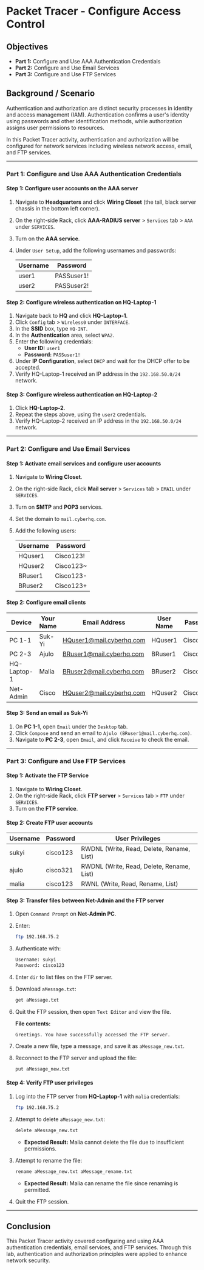 # Packet Tracer - Configure Access Control

## Objectives

- **Part 1:** Configure and Use AAA Authentication Credentials
- **Part 2:** Configure and Use Email Services
- **Part 3:** Configure and Use FTP Services

## Background / Scenario

Authentication and authorization are distinct security processes in identity and access management (IAM). Authentication confirms a user's identity using passwords and other identification methods, while authorization assigns user permissions to resources.

In this Packet Tracer activity, authentication and authorization will be configured for network services including wireless network access, email, and FTP services.


---
### Part 1: Configure and Use AAA Authentication Credentials

#### Step 1: Configure user accounts on the AAA server

1. Navigate to **Headquarters** and click **Wiring Closet** (the tall, black server chassis in the bottom left corner).
2. On the right-side Rack, click **AAA-RADIUS server** > `Services` tab > `AAA` under `SERVICES`.
3. Turn on the **AAA service**.
4. Under `User Setup`, add the following usernames and passwords:

   | Username | Password |
   |----------|------------|
   | user1    | PASSuser1! |
   | user2    | PASSuser2! |

#### Step 2: Configure wireless authentication on HQ-Laptop-1

1. Navigate back to **HQ** and click **HQ-Laptop-1**.
2. Click `Config` tab > `Wireless0` under `INTERFACE`.
3. In the **SSID** box, type `HQ-INT`.
4. In the **Authentication** area, select `WPA2`.
5. Enter the following credentials:
   - **User ID:** `user1`
   - **Password:** `PASSuser1!`
6. Under **IP Configuration**, select `DHCP` and wait for the DHCP offer to be accepted.
7. Verify HQ-Laptop-1 received an IP address in the `192.168.50.0/24` network.

#### Step 3: Configure wireless authentication on HQ-Laptop-2

1. Click **HQ-Laptop-2**.
2. Repeat the steps above, using the `user2` credentials.
3. Verify HQ-Laptop-2 received an IP address in the `192.168.50.0/24` network.

---

### Part 2: Configure and Use Email Services

#### Step 1: Activate email services and configure user accounts

1. Navigate to **Wiring Closet**.
2. On the right-side Rack, click **Mail server** > `Services` tab > `EMAIL` under `SERVICES`.
3. Turn on **SMTP** and **POP3** services.
4. Set the domain to `mail.cyberhq.com`.
5. Add the following users:

   | Username | Password |
   |----------|------------|
   | HQuser1  | Cisco123!  |
   | HQuser2  | Cisco123~  |
   | BRuser1  | Cisco123-  |
   | BRuser2  | Cisco123+  |

#### Step 2: Configure email clients

| Device        | Your Name | Email Address                | User Name | Password  |
|--------------|-----------|------------------------------|-----------|------------|
| PC 1-1      | Suk-Yi    | HQuser1@mail.cyberhq.com    | HQuser1   | Cisco123!  |
| PC 2-3      | Ajulo     | BRuser1@mail.cyberhq.com    | BRuser1   | Cisco123-  |
| HQ-Laptop-1 | Malia     | BRuser2@mail.cyberhq.com    | BRuser2   | Cisco123+  |
| Net-Admin   | Cisco     | HQuser2@mail.cyberhq.com    | HQuser2   | Cisco123~  |

#### Step 3: Send an email as Suk-Yi

1. On **PC 1-1**, open `Email` under the `Desktop` tab.
2. Click `Compose` and send an email to `Ajulo (BRuser1@mail.cyberhq.com)`.
3. Navigate to **PC 2-3**, open `Email`, and click `Receive` to check the email.

---

### Part 3: Configure and Use FTP Services

#### Step 1: Activate the FTP Service

1. Navigate to **Wiring Closet**.
2. On the right-side Rack, click **FTP server** > `Services` tab > `FTP` under `SERVICES`.
3. Turn on the **FTP service**.

#### Step 2: Create FTP user accounts

| Username | Password  | User Privileges |
|----------|------------|-----------------|
| sukyi    | cisco123  | RWDNL (Write, Read, Delete, Rename, List) |
| ajulo    | cisco321  | RWDNL (Write, Read, Delete, Rename, List) |
| malia    | cisco123  | RWNL (Write, Read, Rename, List) |

#### Step 3: Transfer files between Net-Admin and the FTP server

1. Open `Command Prompt` on **Net-Admin PC**.
2. Enter:
   ```bash
   ftp 192.168.75.2
   ```
3. Authenticate with:
   ```bash
   Username: sukyi
   Password: cisco123
   ```
4. Enter `dir` to list files on the FTP server.
5. Download `aMessage.txt`:
   ```bash
   get aMessage.txt
   ```
6. Quit the FTP session, then open `Text Editor` and view the file.

   **File contents:**
   ```
   Greetings. You have successfully accessed the FTP server.
   ```
7. Create a new file, type a message, and save it as `aMessage_new.txt`.
8. Reconnect to the FTP server and upload the file:
   ```bash
   put aMessage_new.txt
   ```

#### Step 4: Verify FTP user privileges

1. Log into the FTP server from **HQ-Laptop-1** with `malia` credentials:
   ```bash
   ftp 192.168.75.2
   ```
2. Attempt to delete `aMessage_new.txt`:
   ```bash
   delete aMessage_new.txt
   ```
   - **Expected Result:** Malia cannot delete the file due to insufficient permissions.

3. Attempt to rename the file:
   ```bash
   rename aMessage_new.txt aMessage_rename.txt
   ```
   - **Expected Result:** Malia can rename the file since renaming is permitted.

4. Quit the FTP session.

---

## Conclusion

This Packet Tracer activity covered configuring and using AAA authentication credentials, email services, and FTP services. Through this lab, authentication and authorization principles were applied to enhance network security.



